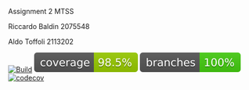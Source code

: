 Assignment 2 MTSS

Riccardo Baldin 2075548

Aldo Toffoli 2113202


[![Build](https://github.com/RiccardoBaldin/consegna_2_MTSS/actions/workflows/build.yml/badge.svg)](https://github.com/RiccardoBaldin/consegna_2_MTSS/actions/workflows/build.yml)
[![Coverage](https://github.com/RiccardoBaldin/consegna_2_MTSS/raw/main/.github/badges/jacoco.svg)](https://github.com/RiccardoBaldin/consegna_2_MTSS/actions/workflows/build.yml)
[![Branches Coverage](https://github.com/RiccardoBaldin/consegna_2_MTSS/raw/main/.github/badges/branches.svg)](https://github.com/RiccardoBaldin/consegna_2_MTSS/actions/workflows/build.yml)
[![codecov](https://codecov.io/gh/RiccardoBaldin/consegna_2_MTSS/branch/main/graph/badge.svg)](https://codecov.io/gh/RiccardoBaldin/consegna_2_MTSS)
